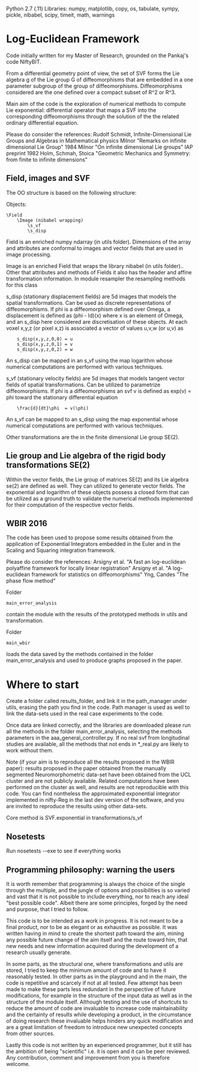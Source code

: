 Python 2.7 (.11)
Libraries: numpy, matplotlib, copy, os, tabulate, sympy, pickle, nibabel, scipy, timeit, math, warnings


# Log-Euclidean Framework


Code initially written for my Master of Research, grounded on the Pankaj's code NiftyBIT.

From a differential geometry point of view, the set of SVF forms the Lie algebra g of the Lie group G of diffeomorphisms 
that are embedded in a one parameter subgroup of the group of diffeomorphisms.
Diffeomorphisms considered are the one defined over a compact subset of R^2 or R^3.

Main aim of the code is the exploration of numerical methods to compute Lie exponential: differential operator that 
maps a SVF into the corresponding diffeomorphisms through the solution of the the related ordinary differential equation.

Please do consider the references:
Rudolf Schmidt, Infinite-Dimensional Lie Groups and Algebras in Mathematical physics
Milnor "Remarks on infinite dimensional Lie Group" 1984
Milnor "On infinite dimensional Lie groups" IAP preprint 1982
Holm, Schmah, Stoica "Geometric Mechanics and Symmetry: from finite to infinite dimensions"


## Field, images and SVF

The OO structure is based on the following structure:

Objects:

    \Field
        \Image (nibabel wrapping)
            \s_vf
            \s_disp


Field is an enriched numpy ndarray (in utils folder).
    Dimensions of the array and attributes are conformal to images and vector fields
    that are used in image processing.

Image is an enriched Field that wraps the library nibabel (in utils folder)..
    Other that attributes and methods of Fields it also has the header and affine transformation
    information. In module resampler the resampling methods for this class


s_disp (stationary displacement fields) are 5d images that models the spatial transformations.
    Can be used as discrete representations of diffeomorphisms.
    If phi is a diffeomorphism defined over Omega, a displacement is defined as (phi - Id)(x)
    where x is an element of Omega, and an s_disp here considered are discretisation of these objects.
    At each voxel x,y,z (or pixel x,z) is associated a vector of values u,v,w (or u,v) as

        s_disp(x,y,z,0,0) = u
        s_disp(x,y,z,0,1) = v
        s_disp(x,y,z,0,2) = w

An s_disp can be mapped in an s_vf using the map logarithm whose numerical computations are 
performed with various techniques.

s_vf (stationary velocity fields) are 5d images that models tangent vector fields of spatial transformations.
    Can be utilized to parametrize diffeomorphisms.
    If phi is a diffeomorphisms an svf v is defined as exp(v) = phi toward the stationary differential equation

        \frac{d}{dt}\phi  = v(\phi)

An s_vf can be mapped to an s_disp using the map exponential whose numerical computations are
    performed with various techniques.


Other transformations are the in the finite dimensional Lie group SE(2).


## Lie group and Lie algebra of the rigid body transformations SE(2)

Within the vector fields, the Lie group of matrices SE(2) and its Lie algebra se(2) are defined as well.
They can utilized to generate vector fields.
The exponential and logarithm of these objects possess a closed form that can be utilized as a ground
truth to validate the numerical methods implemented for their computation of the respective vector fields.

## WBIR 2016

The code has been used to propose some results obtained from the application of Exponential Integrators embedded in the
Euler and in the Scaling and Squaring integration framework.

Please do consider the references:
Arsigny et al. "A fast an log-euclidean polyaffine framework for locally linear registration"
Arsigny et al. "A log-euclidean framework for statistics on diffeomorphisms"
Yng, Candes "The phase flow method" 

Folder 

    main_error_analysis

contain the module with the results of the prototyped methods in utils and transformation.
 
Folder 

    main_wbir

loads the data saved by the methods contained in the folder main_error_analysis and used to produce graphs proposed in 
the paper.
 
 
# Where to start


Create a folder called results_folder, and link it in the path_manager under utils, erasing the path you find in the 
code. Path manager is used as well to link the data-sets used in the real case experiments to the code.

Once data are linked correctly, and the libraries are downloaded please run all the methods in the folder 
main_error_analysis, selecting the methods parameters in the aaa_general_controller.py. 
If no real svf from longitudinal studies are available, all the methods that not ends in *_real.py
are likely to work without them.

Note (if your aim is to reproduce all the results proposed in the WBIR paper): results proposed in the paper obtained 
from the manually segmented Neuromorphometric data-set have been obtained from the UCL cluster and are not publicly available. 
Related computations have been performed on the cluster as well, and results are not reproducible with this code. 
You can find nontheless the approximated exponential integrator implemented in nifty-Reg in the last dev version of the
software, and you are invited to reproduce the results using other data-sets.

Core method is SVF.exponential in transformations/s_vf

## Nosetests
Run nosetests --exe to see if everything works


## Programming philosophy: warning the users

It is worth remember that programming is always the choice of the single through the multiple, and the jungle of options 
and possibilities is so varied and vast that it is not possible to include everything, nor to reach any ideal 
"best possible code".
Albeit there are some principles, forged by the need and purpose, that I tried to follow.
 
This code is to be intended as a work in progress. It is not meant to be a final product, nor to be as elegant or as 
exhaustive as possible.
It was written having in mind to create the shortest path toward the aim, mining any possible future change of 
the aim itself and the route toward him, that new needs and new information acquired during the development of a 
research usually generate.

In some parts, as the structural one, where transformations and utils are stored, I tried to keep the minimum amount 
of code and to have it reasonably tested. In other parts as in the playground and in the main, the code is repetitive 
and scarcely if not at all tested. 
Few attempt has been made to make these parts less redundant in the perspective of future 
modifications, for example in the structure of the input data as well as in the structure of the module itself.
Although testing and the use of shortcuts to reduce the amount of code are invaluable to increase code maintainability 
and the certainty of results while developing a product, in the circumstance of doing research these invaluable helps 
hinders any quick modification and are a great limitation of freedom to introduce new unexpected concepts from other 
sources.

Lastly this code is not written by an experienced programmer, but it still has the ambition of being "scientific" 
i.e. it is open and it can be peer reviewed. Any contribution, comment and improvement from you is therefore welcome.
